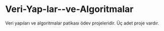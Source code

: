 # Veri-Yap-lar--ve-Algoritmalar
Veri yapıları ve algoritmalar patikası ödev projeleridir. Üç adet proje vardır. 
